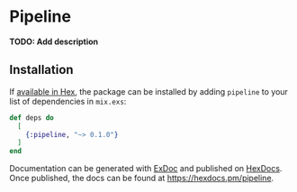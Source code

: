 # Pipeline

**TODO: Add description**

## Installation

If [available in Hex](https://hex.pm/docs/publish), the package can be installed
by adding `pipeline` to your list of dependencies in `mix.exs`:

```elixir
def deps do
  [
    {:pipeline, "~> 0.1.0"}
  ]
end
```

Documentation can be generated with [ExDoc](https://github.com/elixir-lang/ex_doc)
and published on [HexDocs](https://hexdocs.pm). Once published, the docs can
be found at <https://hexdocs.pm/pipeline>.

